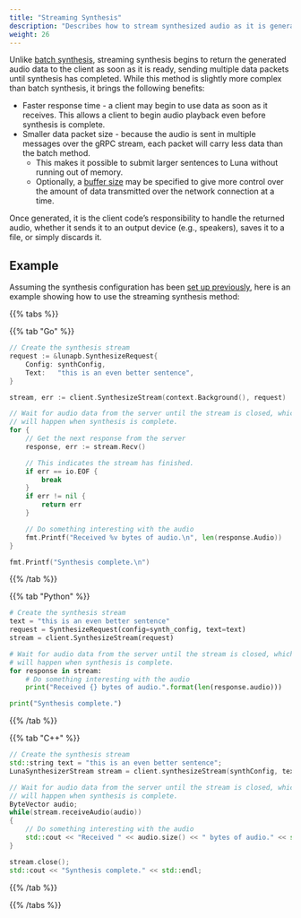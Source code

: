 ```yaml
---
title: "Streaming Synthesis"
description: "Describes how to stream synthesized audio as it is generated."
weight: 26
---
```


Unlike [batch synthesis](../batch), streaming synthesis begins to return the
generated audio data to the client as soon as it is ready, sending multiple
data packets until synthesis has completed. While this method is slightly
more complex than batch synthesis, it brings the following benefits:

* Faster response time - a client may begin to use data as soon as it receives.
  This allows a client to begin audio playback even before synthesis is
  complete.
* Smaller data packet size - because the audio is sent in multiple messages over
  the gRPC stream, each packet will carry less data than the batch method.
  * This makes it possible to submit larger sentences to Luna without
    running out of memory.
  * Optionally, a [buffer size](../synthesis-config/#buffer-size-optional)
    may be specified to give more control over the amount of data transmitted
    over the network connection at a time.

Once generated, it is the client code’s responsibility to handle the returned
audio, whether it sends it to an output device (e.g., speakers), saves it to a
file, or simply discards it.


## Example
Assuming the synthesis configuration has been
[set up previously](../synthesis-config#example), here is an example
showing how to use the streaming synthesis method:

{{% tabs %}}

{{% tab "Go" %}}
``` go
// Create the synthesis stream
request := &lunapb.SynthesizeRequest{
	Config: synthConfig,
	Text:   "this is an even better sentence",
}

stream, err := client.SynthesizeStream(context.Background(), request)

// Wait for audio data from the server until the stream is closed, which
// will happen when synthesis is complete.
for {
	// Get the next response from the server
	response, err := stream.Recv()

	// This indicates the stream has finished.
	if err == io.EOF {
		break
	}
	if err != nil {
		return err
	}

	// Do something interesting with the audio
	fmt.Printf("Received %v bytes of audio.\n", len(response.Audio))
}

fmt.Printf("Synthesis complete.\n")
```
{{% /tab %}}

{{% tab "Python" %}}
``` python
# Create the synthesis stream
text = "this is an even better sentence"
request = SynthesizeRequest(config=synth_config, text=text)
stream = client.SynthesizeStream(request)

# Wait for audio data from the server until the stream is closed, which
# will happen when synthesis is complete.
for response in stream:
    # Do something interesting with the audio
    print("Received {} bytes of audio.".format(len(response.audio)))

print("Synthesis complete.")
```
{{% /tab %}}

{{% tab "C++" %}}
``` c++
// Create the synthesis stream
std::string text = "this is an even better sentence";
LunaSynthesizerStream stream = client.synthesizeStream(synthConfig, text);

// Wait for audio data from the server until the stream is closed, which
// will happen when synthesis is complete.
ByteVector audio;
while(stream.receiveAudio(audio))
{
    // Do something interesting with the audio
    std::cout << "Received " << audio.size() << " bytes of audio." << std::endl;
}

stream.close();
std::cout << "Synthesis complete." << std::endl;
```
{{% /tab %}}

{{% /tabs %}}
